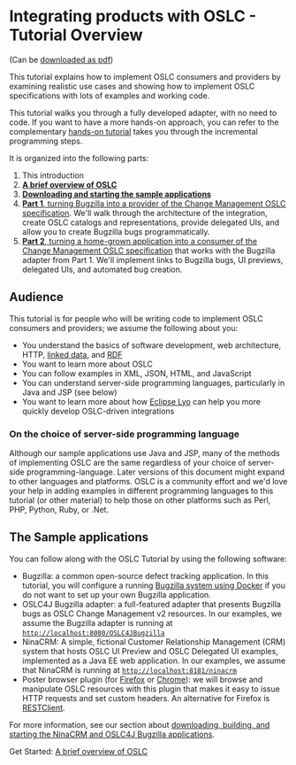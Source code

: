 # Integrating products with OSLC - Tutorial Overview

(Can be [downloaded as pdf](integrating_with_oslc_tutorial.pdf))

This tutorial explains how to implement OSLC consumers and providers by examining realistic use cases and showing how to implement OSLC specifications with lots of examples and working code. 

This tutorial walks you through a fully developed adapter, with no need to code. If you want to have a more hands-on approach, you can refer to the complementary [hands-on tutorial](https://github.com/eclipse/lyo.docs/blob/master/lyo-rest-workshop/Lab1/Lyo_OSLC_Workshop.pdf) takes you through the incremental programming steps.

It is organized into the following parts:

1. This introduction
2. [__A brief overview of OSLC__](overview_of_oslc)
3. [**Downloading and starting the sample applications**](running_the_examples)
3. [**Part 1**, turning Bugzilla into a provider of the Change Management OSLC specification](implementing_an_oslc_provider/1_0_implementing_a_provider). We'll walk through the architecture of the integration, create OSLC catalogs and representations, provide delegated UIs, and allow you to create Bugzilla bugs programmatically.
4. [**Part 2**, turning a home-grown application into a consumer of the Change Management OSLC specification](integrating_with_an_oslc_provider/2_0_implementing_consumer) that works with the Bugzilla adapter from Part 1. We'll implement links to Bugzilla bugs, UI previews, delegated UIs, and automated bug creation.


## Audience

This tutorial is for people who will be writing code to implement OSLC consumers and providers; we assume the following about you:

+ You understand the basics of software development, web architecture, HTTP, [linked data](http://youtu.be/40mjwqGEKBU), and [RDF](http://www.youtube.com/watch?v=Nk9TOx1sBUk&feature=share&list=PLpqpu1CS6Rj4dRKWX1UICKseBq_20nk6k)
+ You want to learn more about OSLC
+ You can follow examples in XML, JSON, HTML, and JavaScript
+ You can understand server-side programming languages, particularly in Java and JSP (see below)
+ You want to learn more about how [Eclipse Lyo](../eclipse_lyo/eclipse-lyo) can help you more quickly develop OSLC-driven integrations

<div class="notice">
  <div class="header">
    <h3 class="title">On the choice of server-side programming language</h3>
  </div>  
  <div class="body">
    Although our sample applications use Java and JSP, many of the methods of implementing OSLC are the same regardless of your choice of server-side programming-language. Later versions of this document might expand to other languages and platforms. OSLC is a community effort and we'd love your help in adding examples in different programming languages to this tutorial (or other material) to help those on other platforms such as Perl, PHP, Python, Ruby, or .Net.  
  </div>
</div>

## The Sample applications

You can follow along with the OSLC Tutorial by using the following software:

+ Bugzilla: a common open-source defect tracking application. In this tutorial, you will configure a running [Bugzilla system using Docker](https://hub.docker.com/r/bugzilla/bugzilla-dev/) if you do not want to set up your own Bugzilla application.
+ OSLC4J Bugzilla adapter: a full-featured adapter that presents Bugzilla bugs as OSLC Change Management v2 resources. In our examples, we assume the Bugzilla adapter is running at [`http://localhost:8080/OSLC4JBugzilla`](http://localhost:8080/OSLC4JBugzilla)
+ NinaCRM: A simple, fictional Customer Relationship Management (CRM) system that hosts OSLC UI Preview and OSLC Delegated UI examples, implemented as a Java EE web application. In our examples, we assume that NinaCRM is running at [`http://localhost:8181/ninacrm`](http://localhost:8181/ninacrm)
+ Poster browser plugin (for [Firefox](https://addons.mozilla.org/en-US/firefox/addon/poster/) or [Chrome](https://chrome.google.com/webstore/detail/chrome-poster/cdjfedloinmbppobahmonnjigpmlajcd)): we will browse and manipulate OSLC resources with this plugin that makes it easy to issue HTTP requests and set custom headers. An alternative for Firefox is [RESTClient](https://addons.mozilla.org/en-us/firefox/addon/restclient/).

For more information, see our section about [downloading, building, and starting the NinaCRM and OSLC4J Bugzilla applications](running_the_examples).

Get Started: [A brief overview of OSLC](overview_of_oslc)

